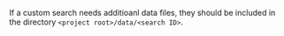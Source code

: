 If a custom search needs additioanl data files, they should be included
in the directory `<project root>/data/<search ID>`. 
